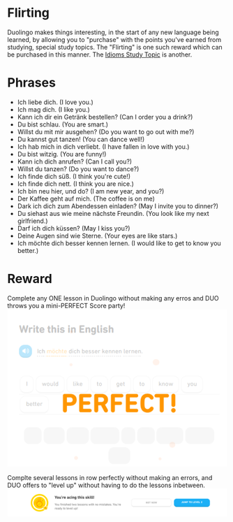 # Flirting 
Duolingo makes things interesting, in the start of any new language being learned, by allowing you to "purchase" with the points you've earned from studying, special study topics.  The "Flirting" is one such reward which can be purchased in this manner.  The [Idioms Study Topic](https://github.com/EO4wellness/T-I-L/blob/main/polyglot/aleman/Castle-1/Idioms.md) is another. 

# Phrases 
* Ich liebe dich. (I love you.) 
* Ich mag dich. (I like you.) 
* Kann ich dir ein Getränk bestellen? (Can I order you a drink?) 
* Du bist schlau. (You are smart.) 
* Willst du mit mir ausgehen?  (Do you want to go out with me?) 
* Du kannst gut tanzen! (You can dance well!) 
* Ich hab mich in dich verliebt. (I have fallen in love with you.)
* Du bist witzig. (You are funny!)
* Kann ich dich anrufen?  (Can I call you?) 
* Willst du tanzen?  (Do you want to dance?) 
* Ich finde dich süß.  (I think you're cute!) 
* Ich finde dich nett.  (I think you are nice.) 
* Ich bin neu hier, und do?  (I am new year, and you?)
* Der Kaffee geht auf mich.  (The coffee is on me)
* Dark ich dich zum Abendessen einladen? (May I invite you to dinner?) 
* Du siehast aus wie meine nächste Freundin. (You look like my next girlfriend.)
* Darf ich dich küssen? (May I kiss you?)
* Deine Augen sind wie Sterne. (Your eyes are like stars.) 
* Ich möchte dich besser kennen lernen. (I would like to get to know you better.) 

# Reward
Complete any ONE lesson in Duolingo without making any erros and DUO throws you a mini-PERFECT Score party! 
![Perfect Score](https://github.com/EO4wellness/T-I-L/blob/main/polyglot/aleman/images/PERFECT.png)

Complte several lessons in row perfectly without making an errors, and DUO offers to "level up" without having to do the lessons inbetween. 
![Aced It](https://github.com/EO4wellness/T-I-L/blob/main/polyglot/aleman/images/jump-to-new-level.png)
